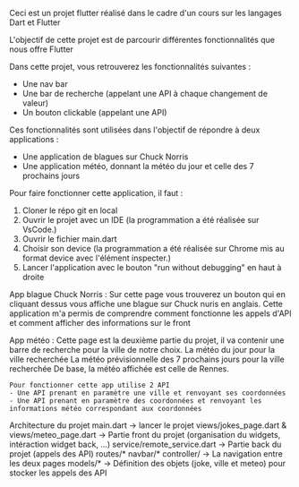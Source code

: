 Ceci est un projet flutter réalisé dans le cadre d'un cours sur les langages Dart et Flutter

L'objectif de cette projet est de parcourir différentes fonctionnalités que nous offre Flutter

Dans cette projet, vous retrouverez les fonctionnalités suivantes :
- Une nav bar
- Une bar de recherche (appelant une API à chaque changement de valeur)
- Un bouton clickable (appelant une API)

Ces fonctionnalités sont utilisées dans l'objectif de répondre à deux applications :
- Une application de blagues sur Chuck Norris
- Une application météo, donnant la météo du jour et celle des 7 prochains jours

Pour faire fonctionner cette application, il faut :
1. Cloner le répo git en local
2. Ouvrir le projet avec un IDE (la programmation a été réalisée sur VsCode.)
3. Ouvrir le fichier main.dart
4. Choisir son device (la programmation a été réalisée sur Chrome mis au format device avec l'élément inspecter.)
5. Lancer l'application avec le bouton "run without debugging" en haut à droite

App blague Chuck Norris : 
    Sur cette page vous trouverez un bouton qui en cliquant dessus vous affiche une blague sur Chuck nuris en anglais.
    Cette application m'a permis de comprendre comment fonctionne les appels d'API et comment afficher des informations sur le front

App météo : 
    Cette page est la deuxième partie du projet, il va contenir une barre de recherche pour la ville de notre choix.
    La météo du jour pour la ville recherchée
    La météo prévisionnelle des 7 prochains jours pour la ville recherchée
    De base, la météo affichée est celle de Rennes.
    
    Pour fonctionner cette app utilise 2 API
    - Une API prenant en paramètre une ville et renvoyant ses coordonnées
    - Une API prenant en paramètre des coordonnées et renvoyant les informations météo correspondant aux coordonnées

Architecture du projet
    main.dart                                       -> lancer le projet
    views/jokes_page.dart & views/meteo_page.dart   -> Partie front du projet (organisation du widgets, intéraction widget back, ...)
    service/remote_service.dart                     -> Partie back du projet (appels des API)
    routes/* navbar/* controller/                   -> La navigation entre les deux pages
    models/*                                        -> Définition des objets (joke, ville et meteo) pour stocker les appels des API
